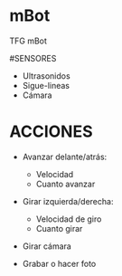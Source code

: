 # mBot
TFG mBot


#SENSORES
  * Ultrasonidos
  * Sigue-lineas
  * Cámara

# ACCIONES
  * Avanzar delante/atrás:
    * Velocidad
    * Cuanto avanzar
  * Girar izquierda/derecha:
    * Velocidad de giro
    * Cuanto girar

  * Girar cámara
  * Grabar o hacer foto
